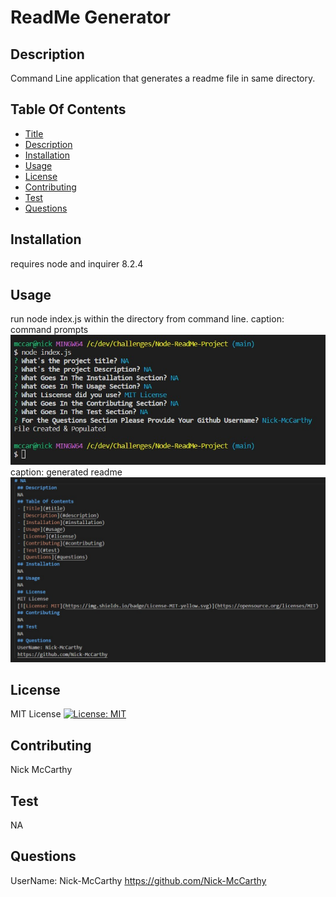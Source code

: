 # ReadMe Generator 
 ## Description 
 Command Line application that generates a readme file in same directory. 
 ## Table Of Contents 
 - [Title](#title) 
 - [Description](#description) 
 - [Installation](#installation) 
 - [Usage](#usage) 
 - [License](#license) 
 - [Contributing](#contributing) 
 - [Test](#test) 
 - [Questions](#questions) 
 ## Installation 
 requires node and inquirer 8.2.4 
 ## Usage 
 run node index.js within the directory from command line. 
 caption: command prompts
<br>
![<img src="cli-prompts.jpg" width="250"/>](images/cli-prompts.jpg)
<br>
caption: generated readme
<br>
![<img src="generated-readme-example.jpg" width="250"/>](images/generated-readme-example.jpg)

 ## License 
 MIT License 
 [![License: MIT](https://img.shields.io/badge/License-MIT-yellow.svg)](https://opensource.org/licenses/MIT) 
 ## Contributing 
 Nick McCarthy 
 ## Test 
 NA 
 ## Questions 
 UserName: Nick-McCarthy 
 https://github.com/Nick-McCarthy
